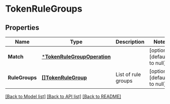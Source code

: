 # TokenRuleGroups

## Properties
Name | Type | Description | Notes
------------ | ------------- | ------------- | -------------
**Match** | [***TokenRuleGroupOperation**](TokenRuleGroupOperation.md) |  | [optional] [default to null]
**RuleGroups** | [**[]TokenRuleGroup**](TokenRuleGroup.md) | List of rule groups | [optional] [default to null]

[[Back to Model list]](../README.md#documentation-for-models) [[Back to API list]](../README.md#documentation-for-api-endpoints) [[Back to README]](../README.md)

